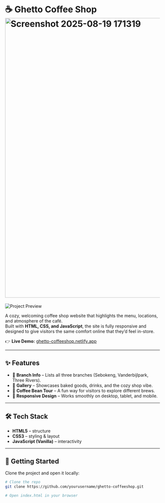 # ☕ Ghetto Coffee Shop<img width="1874" height="910" alt="Screenshot 2025-08-19 171319" src="https://github.com/user-attachments/assets/1962b04b-03d2-4630-9369-8f586c2a788c" />


![Project Preview](<img width="1874" height="910" alt="Screenshot 2025-08-19 171319" src="https://github.com/user-attachments/assets/93f78138-9a52-480c-bb46-ce0b51c61b92" />
)

A cozy, welcoming coffee shop website that highlights the menu, locations, and atmosphere of the café.  
Built with **HTML, CSS, and JavaScript**, the site is fully responsive and designed to give visitors the same comfort online that they’d feel in-store.  

👉 **Live Demo:** [ghetto-coffeeshop.netlify.app](https://ghetto-coffeeshop.netlify.app/)  

---

## ✨ Features

- 📍 **Branch Info** – Lists all three branches (Sebokeng, Vanderbijlpark, Three Rivers).  
- 📸 **Gallery** – Showcases baked goods, drinks, and the cozy shop vibe.  
- 📖 **Coffee Bean Tour** – A fun way for visitors to explore different brews.  
- 📱 **Responsive Design** – Works smoothly on desktop, tablet, and mobile.  

---

## 🛠️ Tech Stack

- **HTML5** – structure  
- **CSS3** – styling & layout  
- **JavaScript (Vanilla)** – interactivity  

---

## 🚀 Getting Started

Clone the project and open it locally:

```bash
# Clone the repo
git clone https://github.com/yourusername/ghetto-coffeeshop.git

# Open index.html in your browser
